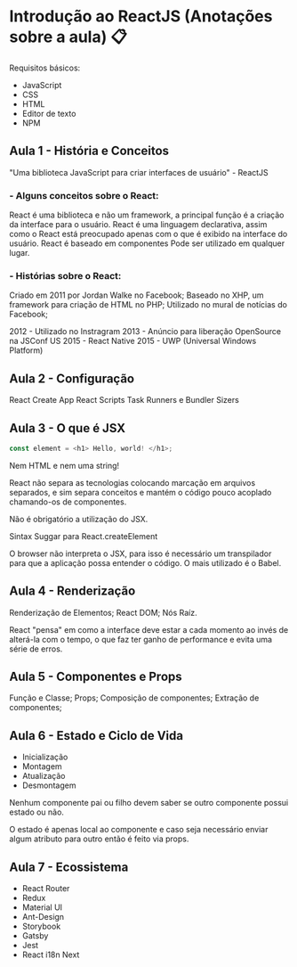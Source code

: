 # Introdução ao ReactJS (Anotações sobre a aula) 📋

Requisitos básicos:
- JavaScript
- CSS
- HTML
- Editor de texto
- NPM

## Aula 1 - História e Conceitos

"Uma biblioteca JavaScript para criar interfaces de usuário" - ReactJS

### - Alguns conceitos sobre o React:

React é uma biblioteca e não um framework, a principal função é a criação da interface para o usuário.
React é uma linguagem declarativa, assim como o React está preocupado apenas com o que é exibido na interface do usuário.
React é baseado em componentes
Pode ser utilizado em qualquer lugar.

### - Histórias sobre o React:

Criado em 2011 por Jordan Walke no Facebook;
Baseado no XHP, um framework para criação de HTML no PHP;
Utilizado no mural de notícias do Facebook;

2012 - Utilizado no Instragram
2013 - Anúncio para liberação OpenSource na JSConf US
2015 - React Native
2015 - UWP (Universal Windows Platform)

## Aula 2 - Configuração

React Create App
React Scripts
Task Runners e Bundler Sizers

## Aula 3 - O que é JSX

```js
const element = <h1> Hello, world! </h1>;
```

Nem HTML e nem uma string!

React não separa as tecnologias colocando marcação em arquivos separados, e sim separa conceitos e mantém o código pouco acoplado chamando-os de componentes.

Não é obrigatório a utilização do JSX.

Sintax Suggar para React.createElement

O browser não interpreta o JSX, para isso é necessário um transpilador para que a aplicação possa entender o código. O mais utilizado é o Babel.

## Aula 4 - Renderização

Renderização de Elementos;
React DOM;
Nós Raíz.

React "pensa" em como a interface deve estar a cada momento ao invés de alterá-la com o tempo, o que faz ter ganho de performance e evita uma série de erros.

## Aula 5 - Componentes e Props

Função e Classe;
Props;
Composição de componentes;
Extração de componentes;

## Aula 6 - Estado e Ciclo de Vida

- Inicialização
- Montagem
- Atualização
- Desmontagem

Nenhum componente pai ou filho devem saber se outro componente possui estado ou não.

O estado é apenas local ao componente e caso seja necessário enviar algum atributo para outro então é feito via props.

## Aula 7 - Ecossistema

- React Router
- Redux
- Material UI
- Ant-Design
- Storybook
- Gatsby
- Jest
- React i18n Next
